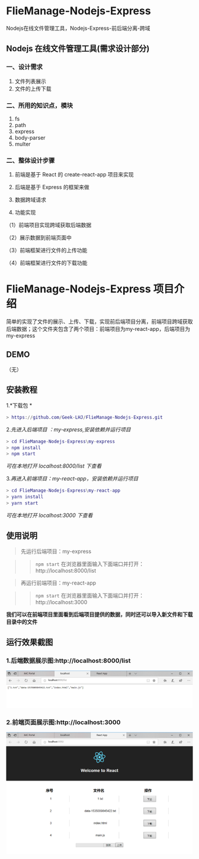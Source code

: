 # FlieManage-Nodejs-Express

Nodejs在线文件管理工具，Nodejs-Express-前后端分离-跨域


## Nodejs 在线文件管理工具(需求设计部分)

### 一、设计需求

1. 文件列表展示
2. 文件的上传下载

### 二、所用的知识点，模块

1. fs
2. path
3. express
4. body-parser
5. multer

### 二、整体设计步骤

1. 前端是基于 React 的 create-react-app 项目来实现 

2. 后端是基于 Express 的框架来做

3. 数据跨域请求

4. 功能实现

（1）前端项目实现跨域获取后端数据

（2）展示数据到前端页面中

（3）前端框架进行文件的上传功能

（4）前端框架进行文件的下载功能


# FlieManage-Nodejs-Express 项目介绍
简单的实现了文件的展示、上传、下载，实现前后端项目分离，前端项目跨域获取后端数据；这个文件夹包含了两个项目：前端项目为my-react-app，后端项目为my-express

## DEMO
（无）

## 安装教程

1.*下载包 *

```m
> https://github.com/Geek-LHJ/FlieManage-Nodejs-Express.git
```
2.*先进入后端项目 ：my-express,安装依赖并运行项目*
```m
> cd FlieManage-Nodejs-Express\my-express
> npm install
> npm start
```
*可在本地打开 localhost:8000/list 下查看*

3.*再进入前端项目：my-react-app，安装依赖并运行项目*

```m
> cd FlieManage-Nodejs-Express\my-react-app
> yarn install
> yarn start
```
*可在本地打开 localhost:3000 下查看*


## 使用说明

> 先运行后端项目：my-express

>> `npm start` 
在浏览器里面输入下面端口并打开：http://localhost:8000/list

> 再运行前端项目：my-react-app

>> `npm start` 
在浏览器里面输入下面端口并打开：http://localhost:3000

**我们可以在前端项目里面看到后端项目提供的数据，同时还可以导入新文件和下载目录中的文件**

## 运行效果截图

### 1.后端数据展示图:http://localhost:8000/list
![后端数据展示图](imgs/1.png)

### 2.前端页面展示图:http://localhost:3000
![前端页面展示图](imgs/2.png)













